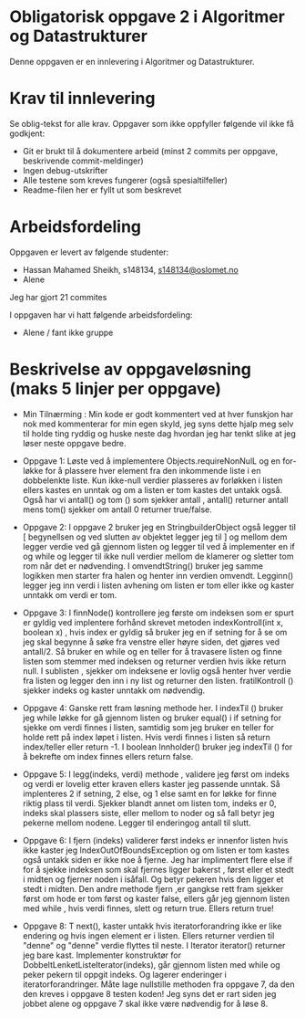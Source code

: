# Obligatorisk oppgave 2 i Algoritmer og Datastrukturer

Denne oppgaven er en innlevering i Algoritmer og Datastrukturer. 

# Krav til innlevering

Se oblig-tekst for alle krav. Oppgaver som ikke oppfyller følgende vil ikke få godkjent:

* Git er brukt til å dokumentere arbeid (minst 2 commits per oppgave, beskrivende commit-meldinger)	
* Ingen debug-utskrifter
* Alle testene som kreves fungerer (også spesialtilfeller)
* Readme-filen her er fyllt ut som beskrevet

# Arbeidsfordeling

Oppgaven er levert av følgende studenter:
* Hassan Mahamed Sheikh, s148134, s148134@oslomet.no
* Alene

Jeg har gjort 21 commites

I oppgaven har vi hatt følgende arbeidsfordeling:
* Alene / fant ikke gruppe


# Beskrivelse av oppgaveløsning (maks 5 linjer per oppgave)

* Min Tilnærming : Min kode er godt kommentert ved at hver funskjon har nok med kommenterar for min egen skyld,
jeg syns dette hjalp meg selv til holde ting ryddig og huske neste dag hvordan jeg har tenkt slike at jeg løser neste 
oppgave bedre. 

* Oppgave 1: Løste ved å implementere  Objects.requireNonNulL og en for-løkke for å plassere hver
            element fra den inkommende liste i en dobbelenkte liste. Kun ikke-null verdier plasseres av forløkken i listen
            ellers kastes en unntak og om a listen er tom kastes det untakk også. Også har vi antall() og tom () som 
            sjekker antall , antall()  returner antall mens tom() sjekker om antall 0 returner true/false.
            
* Oppgave 2: I oppgave 2 bruker jeg en StringbuilderObject også legger til [  begynellsen og ved slutten av objektet 
             legger jeg til ] og mellom dem legger verdie ved gå gjennom listen og legger til ved å implementer en if 
             og while og legger til ikke null verdier mellom de klamerer og sletter tom rom når det er nødvending.
             I omvendtString() bruker jeg samme logikken men starter fra halen og henter inn verdien omvendt. Legginn()
             legger jeg inn verdi i listen avhening om listen er tom eller ikke og kaster unntakk om verdi er tom.
             
* Oppgave 3: I finnNode() kontrollere jeg første om indeksen som er spurt er gyldig ved implentere forhånd skrevet 
             metoden indexKontroll(int x, boolean x) , hvis index er gyldig så bruker jeg en if setning for å se om jeg 
             skal begynne å søke fra venstre eller høyre siden, det gjøres ved antall/2. Så bruker en while og en teller 
             for å travasere listen og finne listen som stemmer med indeksen og returner verdien hvis ikke return null. 
             I sublisten , sjekker om indeksene er lovlig også henter hver verdie fra listen og legger den inn i ny 
             list og returner den listen. fratilKontroll () sjekker indeks og kaster unntakk om nødvendig.

* Oppgave 4: Ganske rett fram løsning methode her. I indexTil () bruker jeg while løkke for gå gjennom listen og 
             bruker equal() i if setning  for sjekke om verdi finnes i listen, samtidig som  jeg bruker en teller for
             holde rett på index løpet i listen. Hvis verdi finnes i listen så return index/teller  eller return -1.
             I  boolean Innholder() bruker jeg indexTil () for å bekrefte om index finnes ellers return false.   
                                
* Oppgave 5: I legg(indeks, verdi) methode , validere jeg først om indeks og verdi er lovelig etter kraven ellers kaster 
             jeg passende unntak. Så implenteres 2 if setning, 2 else, og 1 else samt en for løkke for finne riktig 
             plass til verdi. Sjekker blandt annet om listen tom, indeks er 0, indeks skal plassers siste, eller mellom
             to noder og så fall betyr jeg pekerne mellom nodene. Legger til enderingog antall til slutt.   

* Oppgave 6: I fjern (indeks) validerer først indeks er innenfor listen hvis ikke kaster jeg IndexOutOfBoundsException 
             og om listen er tom kastes også untakk siden er ikke noe å fjerne. Jeg har implimentert flere else if 
             for å sjekke indeksen som skal fjernes ligger bakerst , først eller et stedt i midten og fjerner noden i 
             isåfall. Og betyr pekeren hvis den ligger  et stedt i midten. Den andre methode fjern ,er gangkse rett fram
             sjekker først om hode er tom først og kaster false, ellers går jeg gjennom listen med while , hvis verdi
             finnes, slett og return true. Ellers return true! 
             
* Oppgave 8: T next(),  kaster untakk hvis iteratorforandring ikke er like endering og hvis ingen element er i listen. 
             Ellers returner verdien til "denne" og "denne" verdie flyttes til neste. I Iterator<T> iterator() returner jeg
             bare kast. Implementer konstruktør for DobbeltLenketListeIterator(indeks), går gjennom listen med while 
             og peker pekern til oppgit indeks. Og lagerer enderinger i iteratorforandringer. 
             Måte lage nullstille methoden fra oppgave 7, da den den kreves i oppgave 8 testen koden! 
             Jeg syns det er rart siden jeg jobbet alene og oppgave 7 skal ikke være nødvendig for å løse 8.
